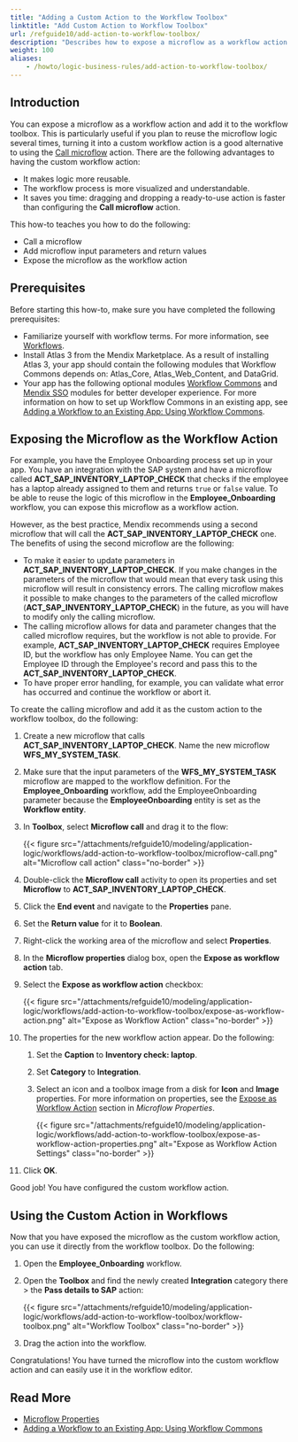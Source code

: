 ```yaml
---
title: "Adding a Custom Action to the Workflow Toolbox"
linktitle: "Add Custom Action to Workflow Toolbox"
url: /refguide10/add-action-to-workflow-toolbox/
description: "Describes how to expose a microflow as a workflow action in Mendix Studio Pro."
weight: 100
aliases:
    - /howto/logic-business-rules/add-action-to-workflow-toolbox/
---
```


## Introduction 

You can expose a microflow as a workflow action and add it to the workflow toolbox. This is particularly useful if you plan to reuse the microflow logic several times, turning it into a custom workflow action is a good alternative to using the [Call microflow](/refguide10/call-microflow/) action. There are the following advantages to having the custom workflow action: 

* It makes logic more reusable.
* The workflow process is more visualized and understandable.
* It saves you time: dragging and dropping a ready-to-use action is faster than configuring the **Call microflow** action.  

This how-to teaches you how to do the following:

* Call a microflow
* Add microflow input parameters and return values
* Expose the microflow as the workflow action

## Prerequisites

Before starting this how-to, make sure you have completed the following prerequisites:

* Familiarize yourself with workflow terms. For more information, see [Workflows](/refguide10/workflows/). 
* Install Atlas 3 from the Mendix Marketplace. As a result of installing Atlas 3, your app should contain the following modules that Workflow Commons depends on: Atlas_Core, Atlas_Web_Content, and DataGrid.
* Your app has the following optional modules [Workflow Commons](https://marketplace.mendix.com/link/component/117066) and [Mendix SSO](https://marketplace.mendix.com/link/component/111349) modules for better developer experience. For more information on how to set up Workflow Commons in an existing app, see [Adding a Workflow to an Existing App: Using Workflow Commons](/refguide10/workflow-setting-up-app/).

## Exposing the Microflow as the Workflow Action

For example, you have the Employee Onboarding process set up in your app. You have an integration with the SAP system and have a microflow called **ACT_SAP_INVENTORY_LAPTOP_CHECK** that checks if the employee has a laptop already assigned to them and returns `true` or `false` value. To be able to reuse the logic of this microflow in the **Employee_Onboarding** workflow, you can expose this microflow as a workflow action.

However, as the best practice, Mendix recommends using a second microflow that will call the **ACT_SAP_INVENTORY_LAPTOP_CHECK** one. The benefits of using the second microflow are the following:

* To make it easier to update parameters in **ACT_SAP_INVENTORY_LAPTOP_CHECK**. If you make changes in the parameters of the microflow that would mean that every task using this microflow will result in consistency errors. The calling microflow makes it possible to make changes to the parameters of the called microflow (**ACT_SAP_INVENTORY_LAPTOP_CHECK**) in the future, as you will have to modify only the calling microflow. 
* The calling microflow allows for data and parameter changes that the called microflow requires, but the workflow is not able to provide. For example, **ACT_SAP_INVENTORY_LAPTOP_CHECK** requires Employee ID, but the workflow has only Employee Name. You can get the Employee ID through the Employee's record and pass this to the **ACT_SAP_INVENTORY_LAPTOP_CHECK**.
* To have proper error handling, for example, you can validate what error has occurred and continue the workflow or abort it.

To create the calling microflow and add it as the custom action to the workflow toolbox, do the following:

1. Create a new microflow that calls **ACT_SAP_INVENTORY_LAPTOP_CHECK**. Name the new microflow **WFS_MY_SYSTEM_TASK**.
2. Make sure that the input parameters of the **WFS_MY_SYSTEM_TASK** microflow are mapped to the workflow definition. For the **Employee_Onboarding** workflow, add the EmployeeOnboarding parameter because the **EmployeeOnboarding** entity is set as the **Workflow entity**. 
3. In **Toolbox**, select **Microflow call** and drag it to the flow:

    {{< figure src="/attachments/refguide10/modeling/application-logic/workflows/add-action-to-workflow-toolbox/microflow-call.png" alt="Microflow call action" class="no-border" >}}

4. Double-click the **Microflow call** activity to open its properties and set **Microflow** to **ACT_SAP_INVENTORY_LAPTOP_CHECK**.
5. Click the **End event** and navigate to the **Properties** pane.
6. Set the **Return value** for it to **Boolean**.
7. Right-click the working area of the microflow and select **Properties**.
8. In the **Microflow properties** dialog box, open the **Expose as workflow action** tab.
9. Select the **Expose as workflow action** checkbox:

    {{< figure src="/attachments/refguide10/modeling/application-logic/workflows/add-action-to-workflow-toolbox/expose-as-workflow-action.png" alt="Expose as Workflow Action" class="no-border" >}}

10. The properties for the new workflow action appear. Do the following:

    1. Set the **Caption** to **Inventory check: laptop**.

    2. Set **Category** to **Integration**.

    3. Select an icon and a toolbox image from a disk for **Icon** and **Image** properties. For more information on properties, see the [Expose as Workflow Action](/refguide10/microflow/#expose-as-workflow-action) section in *Microflow Properties*.

        {{< figure src="/attachments/refguide10/modeling/application-logic/workflows/add-action-to-workflow-toolbox/expose-as-workflow-action-properties.png" alt="Expose as Workflow Action Settings" class="no-border" >}}

11. Click **OK**.

Good job! You have configured the custom workflow action.

## Using the Custom Action in Workflows

Now that you have exposed the microflow as the custom workflow action, you can use it directly from the workflow toolbox. Do the following:

1. Open the **Employee_Onboarding** workflow.
2. Open the **Toolbox** and find the newly created **Integration** category there > the **Pass details to SAP** action:

    {{< figure src="/attachments/refguide10/modeling/application-logic/workflows/add-action-to-workflow-toolbox/workflow-toolbox.png" alt="Workflow Toolbox" class="no-border" >}}

3. Drag the action into the workflow.

Congratulations! You have turned the microflow into the custom workflow action and can easily use it in the workflow editor.

## Read More

* [Microflow Properties](/refguide10/microflow/)
* [Adding a Workflow to an Existing App: Using Workflow Commons](/refguide10/workflow-setting-up-app/)
